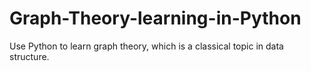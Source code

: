 # Graph-Theory-learning-in-Python
Use Python to learn graph theory, which is a classical topic in data structure.
